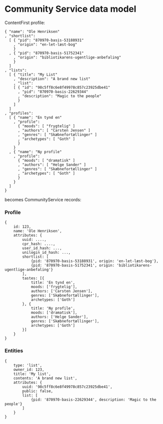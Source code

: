 # Community Service data model

ContentFirst profile:

    { "name": "Ole Henriksen"
    , "shortlist":
      [ { "pid": "870970-basis-53188931"
        , "origin": "en-let-læst-bog"
        }
      , { "pid": "870970-basis-51752341"
        , "origin": "bibliotikarens-ugentlige-anbefaling"
        }
      ]
    , "lists":
      [ { "title": "My List"
        , "description": "A brand new list"
        , "list":
        [ { "id": "98c5ff8c6e8f49978c857c23925dbe41"
          , "pid": "870970-basis-22629344"
          , "description": "Magic to the people"
          }
        ] 
      ]
    , "profiles":
      [ { "name": "En tynd en"
        , "profile":
          { "moods": [ "frygtelig" ]
          , "authors": [ "Carsten Jensen" ]
          , "genres": [ "Skæbnefortællinger" ]
          , "archetypes": [ "Goth" ]
          }
        }
      , { "name": "Ny profile"
        , "profile":
          { "moods": [ "dramatisk" ]
          , "authors": [ "Helge Sander" ]
          , "genres": [ "Skæbnefortællinger" ]
          , "archetypes": [ "Goth" ]
          }
        }
      ]
    }

becomes CommunityService records:

### Profile

    {
        id: 123,
        name: 'Ole Henriksen',
        attributes: {
            uuid: ....,
            cpr_hash: ....,
            user_id_hash: ...,
            unilogin_id_hash: ...,
            shortlist: [
                {pid: '870970-basis-53188931', origin: 'en-let-læst-bog'},
                {pid: '870970-basis-51752341', origin: 'bibliotikarens-ugentlige-anbefaling'}
            ],
            tastes: [{
                title: 'En tynd en',
                moods: ['frygtelig'],
                authors: ['Carsten Jensen'],
                genres: ['Skæbnefortællinger'],
                archetypes: ['Goth']
            }, {
                title: 'Ny profile',
                moods: ['dramatisk'],
                authors: ['Helge Sander'],
                genres: ['Skæbnefortællinger'],
                archetypes: ['Goth']
            }]
        }
    }

### Entities

    { 
        type: 'list',
        owner_id: 123,
        title: 'My list',
        contents: 'A brand new list',
        attributes: {
            uuid: '98c5ff8c6e8f49978c857c23925dbe41',
            public: false,
            list: [
                {pid: '870970-basis-22629344', description: 'Magic to the people'}
            ]
        }
    }
